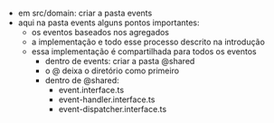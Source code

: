 - em src/domain: criar a pasta events
- aqui na pasta events alguns pontos importantes:
  - os eventos baseados nos agregados
  - a implementação e todo esse processo descrito na introdução
  - essa implementação é compartilhada para todos os eventos
    - dentro de events: criar a pasta @shared
    - o @ deixa o diretório como primeiro
    - dentro de @shared:
      - event.interface.ts
      - event-handler.interface.ts
      - event-dispatcher.interface.ts
